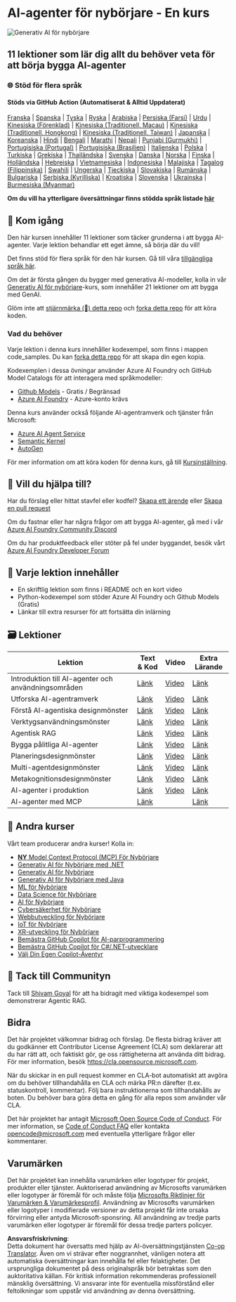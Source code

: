 <!--
CO_OP_TRANSLATOR_METADATA:
{
  "original_hash": "9b4c2650691b24b20e0c912d01a466a2",
  "translation_date": "2025-08-21T13:11:43+00:00",
  "source_file": "README.md",
  "language_code": "sv"
}
-->
# AI-agenter för nybörjare - En kurs

![Generativ AI för nybörjare](../../translated_images/repo-thumbnail.083b24afed61b6dd27a7fc53798bebe9edf688a41031163a1fca9f61c64d63ec.sv.png)

## 11 lektioner som lär dig allt du behöver veta för att börja bygga AI-agenter

### 🌐 Stöd för flera språk

#### Stöds via GitHub Action (Automatiserat & Alltid Uppdaterat)

[Franska](../fr/README.md) | [Spanska](../es/README.md) | [Tyska](../de/README.md) | [Ryska](../ru/README.md) | [Arabiska](../ar/README.md) | [Persiska (Farsi)](../fa/README.md) | [Urdu](../ur/README.md) | [Kinesiska (Förenklad)](../zh/README.md) | [Kinesiska (Traditionell, Macau)](../mo/README.md) | [Kinesiska (Traditionell, Hongkong)](../hk/README.md) | [Kinesiska (Traditionell, Taiwan)](../tw/README.md) | [Japanska](../ja/README.md) | [Koreanska](../ko/README.md) | [Hindi](../hi/README.md) | [Bengali](../bn/README.md) | [Marathi](../mr/README.md) | [Nepali](../ne/README.md) | [Punjabi (Gurmukhi)](../pa/README.md) | [Portugisiska (Portugal)](../pt/README.md) | [Portugisiska (Brasilien)](../br/README.md) | [Italienska](../it/README.md) | [Polska](../pl/README.md) | [Turkiska](../tr/README.md) | [Grekiska](../el/README.md) | [Thailändska](../th/README.md) | [Svenska](./README.md) | [Danska](../da/README.md) | [Norska](../no/README.md) | [Finska](../fi/README.md) | [Holländska](../nl/README.md) | [Hebreiska](../he/README.md) | [Vietnamesiska](../vi/README.md) | [Indonesiska](../id/README.md) | [Malajiska](../ms/README.md) | [Tagalog (Filippinska)](../tl/README.md) | [Swahili](../sw/README.md) | [Ungerska](../hu/README.md) | [Tjeckiska](../cs/README.md) | [Slovakiska](../sk/README.md) | [Rumänska](../ro/README.md) | [Bulgariska](../bg/README.md) | [Serbiska (Kyrilliska)](../sr/README.md) | [Kroatiska](../hr/README.md) | [Slovenska](../sl/README.md) | [Ukrainska](../uk/README.md) | [Burmesiska (Myanmar)](../my/README.md)

**Om du vill ha ytterligare översättningar finns stödda språk listade [här](https://github.com/Azure/co-op-translator/blob/main/getting_started/supported-languages.md)**

## 🌱 Kom igång

Den här kursen innehåller 11 lektioner som täcker grunderna i att bygga AI-agenter. Varje lektion behandlar ett eget ämne, så börja där du vill!

Det finns stöd för flera språk för den här kursen. Gå till våra [tillgängliga språk här](../..).

Om det är första gången du bygger med generativa AI-modeller, kolla in vår [Generativ AI för nybörjare](https://aka.ms/genai-beginners)-kurs, som innehåller 21 lektioner om att bygga med GenAI.

Glöm inte att [stjärnmärka (🌟) detta repo](https://docs.github.com/en/get-started/exploring-projects-on-github/saving-repositories-with-stars?WT.mc_id=academic-105485-koreyst) och [forka detta repo](https://github.com/microsoft/ai-agents-for-beginners/fork) för att köra koden.

### Vad du behöver

Varje lektion i denna kurs innehåller kodexempel, som finns i mappen code_samples. Du kan [forka detta repo](https://github.com/microsoft/ai-agents-for-beginners/fork) för att skapa din egen kopia.

Kodexemplen i dessa övningar använder Azure AI Foundry och GitHub Model Catalogs för att interagera med språkmodeller:

- [Github Models](https://aka.ms/ai-agents-beginners/github-models) - Gratis / Begränsad
- [Azure AI Foundry](https://aka.ms/ai-agents-beginners/ai-foundry) - Azure-konto krävs

Denna kurs använder också följande AI-agentramverk och tjänster från Microsoft:

- [Azure AI Agent Service](https://aka.ms/ai-agents-beginners/ai-agent-service)
- [Semantic Kernel](https://aka.ms/ai-agents-beginners/semantic-kernel)
- [AutoGen](https://aka.ms/ai-agents/autogen)

För mer information om att köra koden för denna kurs, gå till [Kursinställning](./00-course-setup/README.md).

## 🙏 Vill du hjälpa till?

Har du förslag eller hittat stavfel eller kodfel? [Skapa ett ärende](https://github.com/microsoft/ai-agents-for-beginners/issues?WT.mc_id=academic-105485-koreyst) eller [Skapa en pull request](https://github.com/microsoft/ai-agents-for-beginners/pulls?WT.mc_id=academic-105485-koreyst)

Om du fastnar eller har några frågor om att bygga AI-agenter, gå med i vår [Azure AI Foundry Community Discord](https://discord.gg/kzRShWzttr)

Om du har produktfeedback eller stöter på fel under byggandet, besök vårt [Azure AI Foundry Developer Forum](https://aka.ms/azureaifoundry/forum)

## 📂 Varje lektion innehåller

- En skriftlig lektion som finns i README och en kort video
- Python-kodexempel som stöder Azure AI Foundry och Github Models (Gratis)
- Länkar till extra resurser för att fortsätta din inlärning

## 🗃️ Lektioner

| **Lektion**                              | **Text & Kod**                                    | **Video**                                                  | **Extra Lärande**                                                                     |
|------------------------------------------|--------------------------------------------------|------------------------------------------------------------|---------------------------------------------------------------------------------------|
| Introduktion till AI-agenter och användningsområden | [Länk](./01-intro-to-ai-agents/README.md)         | [Video](https://youtu.be/3zgm60bXmQk?si=z8QygFvYQv-9WtO1)  | [Länk](https://aka.ms/ai-agents-beginners/collection?WT.mc_id=academic-105485-koreyst) |
| Utforska AI-agentramverk                 | [Länk](./02-explore-agentic-frameworks/README.md) | [Video](https://youtu.be/ODwF-EZo_O8?si=Vawth4hzVaHv-u0H)  | [Länk](https://aka.ms/ai-agents-beginners/collection?WT.mc_id=academic-105485-koreyst) |
| Förstå AI-agentiska designmönster        | [Länk](./03-agentic-design-patterns/README.md)    | [Video](https://youtu.be/m9lM8qqoOEA?si=BIzHwzstTPL8o9GF)  | [Länk](https://aka.ms/ai-agents-beginners/collection?WT.mc_id=academic-105485-koreyst) |
| Verktygsanvändningsmönster               | [Länk](./04-tool-use/README.md)                   | [Video](https://youtu.be/vieRiPRx-gI?si=2z6O2Xu2cu_Jz46N)  | [Länk](https://aka.ms/ai-agents-beginners/collection?WT.mc_id=academic-105485-koreyst) |
| Agentisk RAG                             | [Länk](./05-agentic-rag/README.md)                | [Video](https://youtu.be/WcjAARvdL7I?si=gKPWsQpKiIlDH9A3)  | [Länk](https://aka.ms/ai-agents-beginners/collection?WT.mc_id=academic-105485-koreyst) |
| Bygga pålitliga AI-agenter               | [Länk](./06-building-trustworthy-agents/README.md)| [Video](https://youtu.be/iZKkMEGBCUQ?si=jZjpiMnGFOE9L8OK ) | [Länk](https://aka.ms/ai-agents-beginners/collection?WT.mc_id=academic-105485-koreyst) |
| Planeringsdesignmönster                  | [Länk](./07-planning-design/README.md)            | [Video](https://youtu.be/kPfJ2BrBCMY?si=6SC_iv_E5-mzucnC)  | [Länk](https://aka.ms/ai-agents-beginners/collection?WT.mc_id=academic-105485-koreyst) |
| Multi-agentdesignmönster                 | [Länk](./08-multi-agent/README.md)                | [Video](https://youtu.be/V6HpE9hZEx0?si=rMgDhEu7wXo2uo6g)  | [Länk](https://aka.ms/ai-agents-beginners/collection?WT.mc_id=academic-105485-koreyst) |
| Metakognitionsdesignmönster              | [Länk](./09-metacognition/README.md)              | [Video](https://youtu.be/His9R6gw6Ec?si=8gck6vvdSNCt6OcF)  | [Länk](https://aka.ms/ai-agents-beginners/collection?WT.mc_id=academic-105485-koreyst) |
| AI-agenter i produktion                  | [Länk](./10-ai-agents-production/README.md)       | [Video](https://youtu.be/l4TP6IyJxmQ?si=31dnhexRo6yLRJDl)  | [Länk](https://aka.ms/ai-agents-beginners/collection?WT.mc_id=academic-105485-koreyst) |
| AI-agenter med MCP                       | [Länk](./11-mcp/README.md)                        |                                                            | [Länk](https://aka.ms/mcp-for-beginners)                                               |

## 🎒 Andra kurser

Vårt team producerar andra kurser! Kolla in:
- [**NY** Model Context Protocol (MCP) För Nybörjare](https://github.com/microsoft/mcp-for-beginners?WT.mc_id=academic-105485-koreyst)
- [Generativ AI för Nybörjare med .NET](https://github.com/microsoft/Generative-AI-for-beginners-dotnet?WT.mc_id=academic-105485-koreyst)
- [Generativ AI för Nybörjare](https://github.com/microsoft/generative-ai-for-beginners?WT.mc_id=academic-105485-koreyst)
- [Generativ AI för Nybörjare med Java](https://github.com/microsoft/generative-ai-for-beginners-java?WT.mc_id=academic-105485-koreyst)
- [ML för Nybörjare](https://aka.ms/ml-beginners?WT.mc_id=academic-105485-koreyst)
- [Data Science för Nybörjare](https://aka.ms/datascience-beginners?WT.mc_id=academic-105485-koreyst)
- [AI för Nybörjare](https://aka.ms/ai-beginners?WT.mc_id=academic-105485-koreyst)
- [Cybersäkerhet för Nybörjare](https://github.com/microsoft/Security-101??WT.mc_id=academic-96948-sayoung)
- [Webbutveckling för Nybörjare](https://aka.ms/webdev-beginners?WT.mc_id=academic-105485-koreyst)
- [IoT för Nybörjare](https://aka.ms/iot-beginners?WT.mc_id=academic-105485-koreyst)
- [XR-utveckling för Nybörjare](https://github.com/microsoft/xr-development-for-beginners?WT.mc_id=academic-105485-koreyst)
- [Bemästra GitHub Copilot för AI-parprogrammering](https://aka.ms/GitHubCopilotAI?WT.mc_id=academic-105485-koreyst)
- [Bemästra GitHub Copilot för C#/.NET-utvecklare](https://github.com/microsoft/mastering-github-copilot-for-dotnet-csharp-developers?WT.mc_id=academic-105485-koreyst)
- [Välj Din Egen Copilot-Äventyr](https://github.com/microsoft/CopilotAdventures?WT.mc_id=academic-105485-koreyst)

## 🌟 Tack till Communityn

Tack till [Shivam Goyal](https://www.linkedin.com/in/shivam2003/) för att ha bidragit med viktiga kodexempel som demonstrerar Agentic RAG. 

## Bidra

Det här projektet välkomnar bidrag och förslag. De flesta bidrag kräver att du godkänner ett
Contributor License Agreement (CLA) som deklarerar att du har rätt att, och faktiskt gör, ge oss
rättigheterna att använda ditt bidrag. För mer information, besök 
<https://cla.opensource.microsoft.com>.

När du skickar in en pull request kommer en CLA-bot automatiskt att avgöra om du behöver tillhandahålla
en CLA och märka PR:n därefter (t.ex. statuskontroll, kommentar). Följ bara instruktionerna
som tillhandahålls av boten. Du behöver bara göra detta en gång för alla repos som använder vår CLA.

Det här projektet har antagit [Microsoft Open Source Code of Conduct](https://opensource.microsoft.com/codeofconduct/).
För mer information, se [Code of Conduct FAQ](https://opensource.microsoft.com/codeofconduct/faq/) eller
kontakta [opencode@microsoft.com](mailto:opencode@microsoft.com) med eventuella ytterligare frågor eller kommentarer.

## Varumärken

Det här projektet kan innehålla varumärken eller logotyper för projekt, produkter eller tjänster. Auktoriserad användning av Microsofts
varumärken eller logotyper är föremål för och måste följa
[Microsofts Riktlinjer för Varumärken & Varumärkesprofil](https://www.microsoft.com/legal/intellectualproperty/trademarks/usage/general).
Användning av Microsofts varumärken eller logotyper i modifierade versioner av detta projekt får inte orsaka förvirring eller antyda Microsoft-sponsring.
All användning av tredje parts varumärken eller logotyper är föremål för dessa tredje parters policyer.

**Ansvarsfriskrivning**:  
Detta dokument har översatts med hjälp av AI-översättningstjänsten [Co-op Translator](https://github.com/Azure/co-op-translator). Även om vi strävar efter noggrannhet, vänligen notera att automatiska översättningar kan innehålla fel eller felaktigheter. Det ursprungliga dokumentet på dess originalspråk bör betraktas som den auktoritativa källan. För kritisk information rekommenderas professionell mänsklig översättning. Vi ansvarar inte för eventuella missförstånd eller feltolkningar som uppstår vid användning av denna översättning.